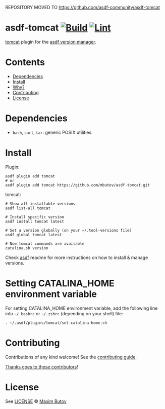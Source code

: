 REPOSITORY MOVED TO https://github.com/asdf-community/asdf-tomcat

# asdf-tomcat [![Build](https://github.com/mbutov/asdf-tomcat/actions/workflows/build.yml/badge.svg)](https://github.com/mbutov/asdf-tomcat/actions/workflows/build.yml) [![Lint](https://github.com/mbutov/asdf-tomcat/actions/workflows/lint.yml/badge.svg)](https://github.com/mbutov/asdf-tomcat/actions/workflows/lint.yml)


[tomcat](https://github.com/mbutov/asdf-tomcat) plugin for the [asdf version manager](https://asdf-vm.com).

# Contents

- [Dependencies](#dependencies)
- [Install](#install)
- [Why?](#why)
- [Contributing](#contributing)
- [License](#license)

# Dependencies

- `bash`, `curl`, `tar`: generic POSIX utilities.

# Install

Plugin:

```shell
asdf plugin add tomcat
# or
asdf plugin add tomcat https://github.com/mbutov/asdf-tomcat.git
```

tomcat:

```shell
# Show all installable versions
asdf list-all tomcat

# Install specific version
asdf install tomcat latest

# Set a version globally (on your ~/.tool-versions file)
asdf global tomcat latest

# Now tomcat commands are available
catalina.sh version
```

Check [asdf](https://github.com/asdf-vm/asdf) readme for more instructions on how to
install & manage versions.

# Setting CATALINA_HOME environment variable

For setting CATALINA_HOME environment variable, add the following line into `~/.bashrc` or `~/.zshrc` (depending on your shell) file:

```shell
. ~/.asdf/plugins/tomcat/set-catalina-home.sh
```

# Contributing

Contributions of any kind welcome! See the [contributing guide](contributing.md).

[Thanks goes to these contributors](https://github.com/mbutov/asdf-tomcat/graphs/contributors)!

# License

See [LICENSE](LICENSE) © [Maxim Butov](https://github.com/mbutov/)
